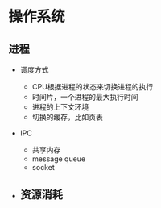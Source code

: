 # 操作系统

## 进程
- 调度方式
   - CPU根据进程的状态来切换进程的执行
   - 时间片，一个进程的最大执行时间
   - 进程的上下文环境
   - 切换的缓存，比如页表

- IPC
   - 共享内存
   - message queue
   - socket

- 资源消耗
   - 